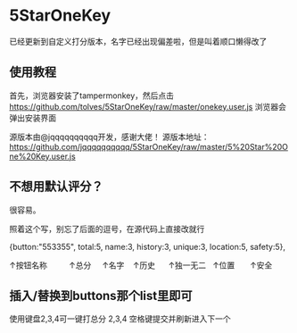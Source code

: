# 5StarOneKey
已经更新到自定义打分版本，名字已经出现偏差啦，但是叫着顺口懒得改了

使用教程
-------------
首先，浏览器安装了tampermonkey，然后点击
https://github.com/tolves/5StarOneKey/raw/master/onekey.user.js
浏览器会弹出安装界面

源版本由@jqqqqqqqqqq开发，感谢大佬！
源版本地址：https://github.com/jqqqqqqqqqq/5StarOneKey/raw/master/5%20Star%20One%20Key.user.js

不想用默认评分？
-------------
很容易。

照着这个写，别忘了后面的逗号，在源代码上直接改就行

{button:"553355", total:5, name:3, history:3, unique:3, location:5, safety:5},

↑按钮名称          ↑总分     ↑名字    ↑历史      ↑独一无二   ↑位置       ↑安全

插入/替换到buttons那个list里即可
------------------------------------------------------------------------------------

使用键盘2,3,4可一键打总分 2,3,4
空格键提交并刷新进入下一个
